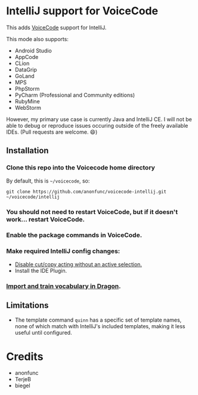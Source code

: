 # IntelliJ support for VoiceCode

This adds [VoiceCode](https://voicecode.io) support for IntelliJ.

This mode also supports:

- Android Studio
- AppCode
- CLion
- DataGrip
- GoLand
- MPS
- PhpStorm
- PyCharm (Professional and Community editions)
- RubyMine
- WebStorm

However, my primary use case is currently Java and IntelliJ CE.  I will not be able to debug or reproduce issues occuring outside of the freely available IDEs.  (Pull requests are welcome. :smile:)

## Installation

### Clone this repo into the Voicecode home directory

By default, this is `~/voicecode`, so:

    git clone https://github.com/anonfunc/voicecode-intellij.git ~/voicecode/intellij
    
### You should not need to restart VoiceCode, but if it doesn't work... restart VoiceCode.

### Enable the package commands in VoiceCode.

### Make required IntelliJ config changes:

- [Disable cut/copy acting without an active selection.](https://stackoverflow.com/questions/32895522/disable-copying-entire-line-when-nothing-is-selected-in-intellij)
- Install the IDE Plugin.

### [Import and train vocabulary in Dragon](http://voicecode.io/doc/vocabulary).

## Limitations

- The template command `quinn` has a specific set of template names, none of which match with IntelliJ's included templates, making it less useful until configured.

# Credits

- anonfunc
- TerjeB
- biegel